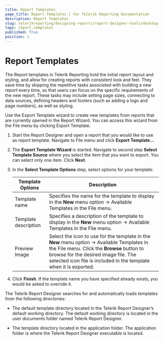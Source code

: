 ```yaml
---
title: Report Templates
page_title: Report Templates | for Telerik Reporting Documentation
description: Report Templates
slug: telerikreporting/designing-reports/report-designer-tools/desktop-designers/standalone-report-designer/report-templates
tags: report,templates
published: True
position: 1
---
```


# Report Templates

The Report templates in Telerik Reporting hold the initial report layout and styling, and allow for creating reports with consistent look and feel. They save time by skipping the repetitive tasks associated with building a new report every time, so that users can focus on the specific requirements of the new report. These tasks may include setting page sizes, connecting to data sources, defining headers and footers (such as adding a logo and page numbers), as well as styling. 

Use the Export Template wizard to create new templates from reports that are currently opened in the Report Wizard. You can access this wizard from the File menu by clicking Export Template. 


1. Start the Report Designer and open a report that you would like to use as report template. Navigate to File menu and click __Export Template...__ 

1. The __Export Template Wizard__ is started. Navigate to second step __Select Template Source__ where you select the item that you want to export. You can select only one item. Click __Next__. 

1. In the __Select Template Options__ step, select options for your template: 

   | Template Options | Description |
   | ------ | ------ |
   |Template name|Specifies the name for the template to display in the __New__ menu option -> Available Templates in the File menu.|
   |Template description|Specifies a description of the template to display in the __New__ menu option -> Available Templates in the File menu.|
   |Preview Image|Select the icon to use for the template in the __New__ menu option -> Available Templates in the File menu. Click the __Browse__ button to browse for the desired image file. The selected icon file is included in the template when it is exported.|

1. Click __Finish__. If the template name you have specified already exists, you would be asked to override it. 

The Telerik Report Designer searches for and automatically loads templates from the following directories: 

* The default template directory located in the Telerik Report Designer’s default working directory. The default working directory is located in the user documents folder named Telerik Report Designer. 

* The template directory located in the application folder. The application folder is where the Telerik Report Designer executable is located.
